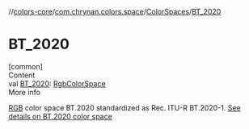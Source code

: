 //[colors-core](../../../index.md)/[com.chrynan.colors.space](../index.md)/[ColorSpaces](index.md)/[BT_2020](-b-t_2020.md)



# BT_2020  
[common]  
Content  
val [BT_2020](-b-t_2020.md): [RgbColorSpace](../-rgb-color-space/index.md)  
More info  


[RGB](../-rgb-color-space/index.md) color space BT.2020 standardized as Rec. ITU-R BT.2020-1. [See details on BT.2020 color space](https://d.android.com/reference/android/graphics/ColorSpace.Named.html#BT_2020)

  



